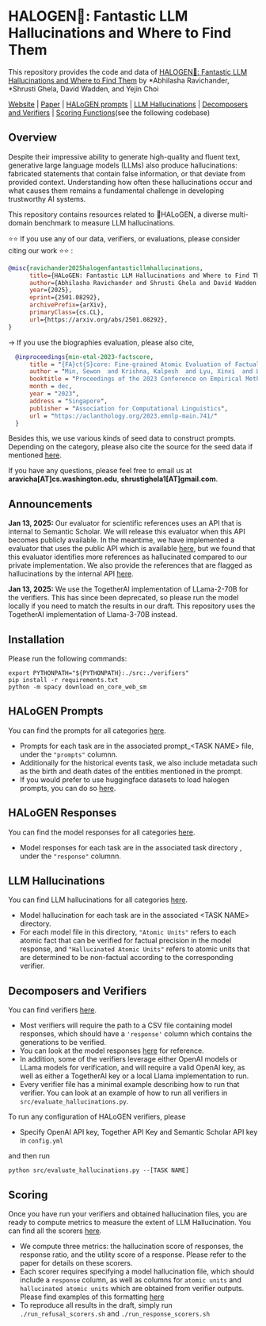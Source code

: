 # HALOGEN🔦: Fantastic LLM Hallucinations and Where to Find Them

This repository provides the code and data of [HALOGEN🔦: Fantastic LLM Hallucinations and Where to Find Them](#) by *Abhilasha Ravichander, *Shrusti Ghela, David Wadden, and Yejin Choi

[Website](https://halogen-hallucinations.github.io/) |  [Paper](https://arxiv.org/abs/2501.08292) | [HALoGEN prompts](https://github.com/AbhilashaRavichander/HALoGEN/tree/main/prompts) |  [LLM Hallucinations](https://github.com/AbhilashaRavichander/HALoGEN/tree/main/model_hallucinations) | [Decomposers and Verifiers](https://github.com/AbhilashaRavichander/HALoGEN/tree/main/verifiers) | [Scoring Functions](https://github.com/AbhilashaRavichander/HALoGEN/tree/main/scorers)(see the following codebase)

## Overview


Despite their impressive ability to generate high-quality and fluent text, generative large language models (LLMs) also produce hallucinations: fabricated statements that contain false information, or that deviate from provided context. Understanding how often these hallucinations occur and what causes them remains a fundamental challenge in developing trustworthy AI systems.

This repository contains resources related to 🔦HALoGEN, a diverse multi-domain benchmark to measure LLM hallucinations. 

:star::star:  If you use any of our data, verifiers, or evaluations, please consider citing our work :star::star:  :

```bibtex
@misc{ravichander2025halogenfantasticllmhallucinations,
      title={HALoGEN: Fantastic LLM Hallucinations and Where to Find Them}, 
      author={Abhilasha Ravichander and Shrusti Ghela and David Wadden and Yejin Choi},
      year={2025},
      eprint={2501.08292},
      archivePrefix={arXiv},
      primaryClass={cs.CL},
      url={https://arxiv.org/abs/2501.08292}, 
}
```

  -> If you use the biographies evaluation, please also cite,


  ```bibtex
    @inproceedings{min-etal-2023-factscore,
        title = "{FA}ct{S}core: Fine-grained Atomic Evaluation of Factual Precision in Long Form Text Generation",
        author = "Min, Sewon  and Krishna, Kalpesh  and Lyu, Xinxi  and Lewis, Mike  and Yih, Wen-tau  and Koh, Pang  and Iyyer, Mohit  and Zettlemoyer, Luke  and Hajishirzi, Hannaneh",
        booktitle = "Proceedings of the 2023 Conference on Empirical Methods in Natural Language Processing",
        month = dec,
        year = "2023",
        address = "Singapore",
        publisher = "Association for Computational Linguistics",
        url = "https://aclanthology.org/2023.emnlp-main.741/"
    }
  ```


Besides this, we use various kinds of seed data to construct prompts. Depending on the category, please also cite the source for the seed data if mentioned [here](https://github.com/AbhilashaRavichander/HALoGEN/blob/main/src/data_source_bib.md).
  


If you have any questions, please feel free to email us at **aravicha[AT]cs.washington.edu**, **shrustighela1[AT]gmail.com**.

## Announcements

**Jan 13, 2025:** Our evaluator for scientific references uses an API that is internal to Semantic Scholar. We will release this evaluator when this API becomes publicly available. In the meantime, we have implemented a evaluator that uses the public API which is available [here](https://github.com/AbhilashaRavichander/HALoGEN/blob/main/src/scientific_attribution.py), but we found that this evaluator identifies more references as hallucinated compared to our private implementation. We also provide the references that are flagged as hallucinations by the internal API [here](https://github.com/AbhilashaRavichander/HALoGEN/tree/main/model_hallucinations/references).


**Jan 13, 2025:** We use the TogetherAI implementation of LLama-2-70B for the verifiers. This has since been deprecated, so please run the model locally if you need to match the results in our draft. This repository uses the TogetherAI implementation of Llama-3-70B instead.


## Installation

Please run the following commands:

```
export PYTHONPATH="${PYTHONPATH}:./src:./verifiers"
pip install -r requirements.txt
python -m spacy download en_core_web_sm
```

## HALoGEN Prompts

You can find the prompts for all categories [here](https://github.com/AbhilashaRavichander/HALoGEN/tree/main/prompts). 
* Prompts for each task are in the associated prompt_\<TASK NAME\> file, under the `"prompts"` columnn. 
* Additionally for the historical events task, we also include metadata such as the birth and death dates of the entities mentioned in the prompt.
* If you would prefer to use huggingface datasets to load halogen prompts, you can do so [here](https://huggingface.co/datasets/lasha-nlp/HALoGEN-prompts).

## HALoGEN Responses

You can find the model responses for all categories [here](https://github.com/AbhilashaRavichander/HALoGEN/tree/main/responses). 
* Model responses for each task are in the associated task directory , under the `"response"` columnn. 

## LLM Hallucinations

You can find LLM hallucinations for all categories [here](https://github.com/AbhilashaRavichander/HALoGEN/tree/main/model_hallucinations).
* Model hallucination for each task are in the associated \<TASK NAME\> directory.
* For each model file in this directory, `"Atomic Units"` refers to each atomic fact that can be verified for factual precision in the model response, and `"Hallucinated Atomic Units"` refers to atomic units that are determined to be non-factual according to the corresponding verifier.

## Decomposers and Verifiers

You can find verifiers [here](https://github.com/AbhilashaRavichander/HALoGEN/tree/main/verifiers). 
* Most verifiers will require the path to a CSV file containing model responses, which should have a `'response'` column which contains the generations to be verified. 
* You can look at the model responses [here](https://github.com/AbhilashaRavichander/HALoGEN/tree/main/responses) for reference.
* In addition, some of the verifiers leverage either OpenAI models or LLama models for verification, and will require a valid OpenAI key, as well as either a TogetherAI key or a local Llama implementation to run. 
* Every verifier file has a minimal example describing how to run that verifier. You can look at an example of how to run all verifiers in `src/evaluate_hallucinations.py`.


To run any configuration of HALoGEN verifiers, please
* Specify OpenAI API key, Together API Key and Semantic Scholar API key in `config.yml`

and then run

`python src/evaluate_hallucinations.py --[TASK NAME]`


## Scoring

Once you have run your verifiers and obtained hallucination files, you are ready to compute metrics to measure the extent of LLM Hallucination. You can find all the scorers [here](https://github.com/AbhilashaRavichander/HALoGEN/tree/main/scorers). 

* We compute three metrics: the hallucination score of responses, the response ratio, and the utility score of a response. Please refer to the paper for details on these scorers.
* Each scorer requires specifying a model hallucination file, which should include a `response` column, as well as columns for `atomic units` and `hallucinated atomic units` which are obtained from verifier outputs. Please find examples of this formatting [here](https://github.com/AbhilashaRavichander/HALoGEN/tree/main/model_hallucinations)
* To reproduce all results in the draft, simply run `./run_refusal_scorers.sh` and `./run_response_scorers.sh`
